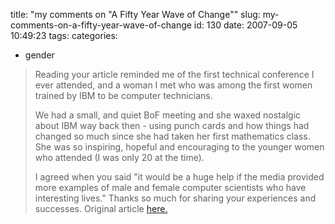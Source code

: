 title: "my comments on \"A Fifty Year Wave of Change\""
slug: my-comments-on-a-fifty-year-wave-of-change
id: 130
date: 2007-09-05 10:49:23
tags: 
categories: 
- gender

> Reading your article reminded me of the first technical conference I ever attended, and a woman I met who was among the first women trained by IBM to be computer technicians.> 
> 
> We had a small, and quiet BoF meeting and she waxed nostalgic about IBM way back then - using punch cards and how things had changed so much since she had taken her first mathematics class. She was so inspiring, hopeful and encouraging to the younger women who attended (I was only 20 at the time).> 
> 
> I agreed when you said  "it would be a huge help if the media provided more examples of male and female computer scientists who have interesting lives."  Thanks so much for sharing your experiences and successes.
Original article [here.](http://www.oreillynet.com/pub/a/womenintech/2007/09/05/a-fifty-year-wave-of-change.html)
